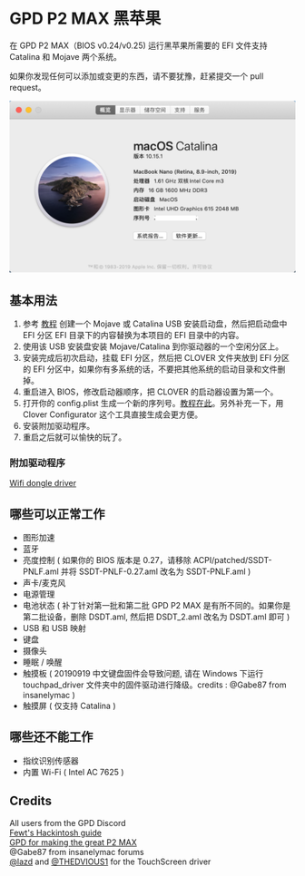 # GPD P2 MAX 黑苹果

在 GPD P2 MAX（BIOS v0.24/v0.25) 运行黑苹果所需要的 EFI 文件支持 Catalina 和 Mojave 两个系统。

如果你发现任何可以添加或变更的东西，请不要犹豫，赶紧提交一个 pull request。

![Catalina with working Graphics Acceleration](/images/Catalina_cn@2x.png)

## 基本用法

1. 参考 [教程](https://internet-install.gitbook.io/macos-internet-install/) 创建一个 Mojave 或 Catalina USB 安装启动盘，然后把启动盘中 EFI 分区 EFI 目录下的内容替换为本项目的 EFI 目录中的内容。
2. 使用该 USB 安装盘安装 Mojave/Catalina 到你驱动器的一个空闲分区上。
3. 安装完成后初次启动，挂载 EFI 分区，然后把 CLOVER 文件夹放到 EFI 分区的 EFI 分区中，如果你有多系统的话，不要把其他系统的启动目录和文件删掉。
4. 重启进入 BIOS，修改启动器顺序，把 CLOVER 的启动器设置为第一个。
5. 打开你的 config.plist 生成一个新的序列号。[教程在此](https://hackintosher.com/forums/thread/generate-your-own-hackintosh-serial-number-board-serial-number-uuid-mlb-rom-in-clover.306/)。另外补充一下，用 Clover Configurator 这个工具直接生成会更方便。
6. 安装附加驱动程序。
7. 重启之后就可以愉快的玩了。

### 附加驱动程序

[Wifi dongle driver](https://github.com/chris1111/Wireless-USB-Adapter-Clover)

## 哪些可以正常工作

- 图形加速
- 蓝牙
- 亮度控制 ( 如果你的 BIOS 版本是 0.27，请移除 ACPI/patched/SSDT-PNLF.aml 并将 SSDT-PNLF-0.27.aml 改名为 SSDT-PNLF.aml )
- 声卡/麦克风
- 电源管理
- 电池状态 ( 补丁针对第一批和第二批 GPD P2 MAX 是有所不同的。如果你是第二批设备，删除 DSDT.aml, 然后把 DSDT_2.aml 改名为 DSDT.aml 即可 )
- USB 和 USB 映射
- 键盘
- 摄像头
- 睡眠 / 唤醒
- 触摸板 ( 20190919 中文键盘固件会导致问题, 请在 Windows 下运行 touchpad_driver 文件夹中的固件驱动进行降级。credits : @Gabe87 from insanelymac )
- 触摸屏 ( 仅支持 Catalina )

## 哪些还不能工作

- 指纹识别传感器
- 内置 Wi-Fi ( Intel AC 7625 )

## Credits

All users from the GPD Discord <br>
[Fewt's Hackintosh guide](https://fewt.gitbook.io/laptopguide/) <br>
[GPD for making the great P2 MAX](http://gpd.hk/) <br>
@Gabe87 from insanelymac forums <br>
[@lazd](https://github.com/lazd/VoodooI2CGoodix) and [@THEDVIOUS1](https://github.com/THEDEVIOUS1) for the TouchScreen driver